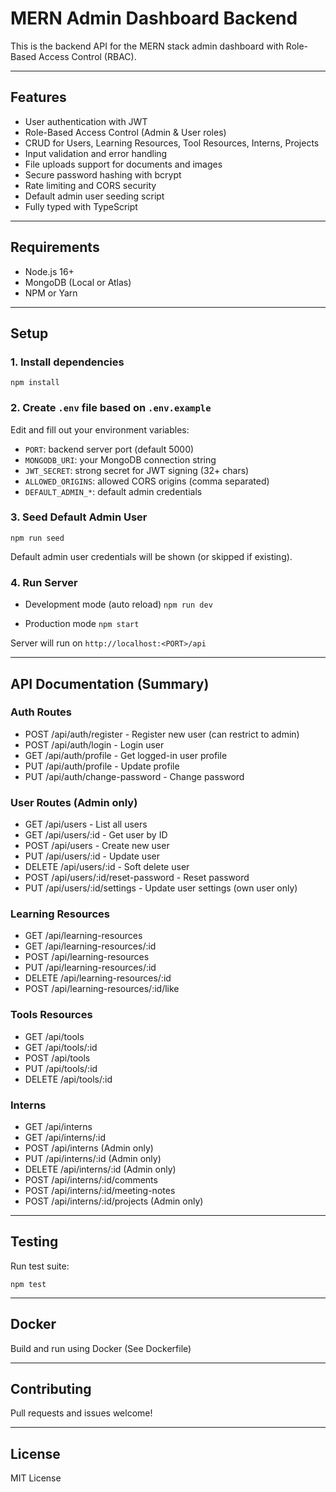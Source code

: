 # MERN Admin Dashboard Backend

This is the backend API for the MERN stack admin dashboard with Role-Based Access Control (RBAC).

---

## Features

- User authentication with JWT
- Role-Based Access Control (Admin & User roles)
- CRUD for Users, Learning Resources, Tool Resources, Interns, Projects
- Input validation and error handling
- File uploads support for documents and images
- Secure password hashing with bcrypt
- Rate limiting and CORS security
- Default admin user seeding script
- Fully typed with TypeScript

---

## Requirements

- Node.js 16+
- MongoDB (Local or Atlas)
- NPM or Yarn

---

## Setup

### 1. Install dependencies

`npm install`

### 2. Create `.env` file based on `.env.example`

Edit and fill out your environment variables:

- `PORT`: backend server port (default 5000)
- `MONGODB_URI`: your MongoDB connection string
- `JWT_SECRET`: strong secret for JWT signing (32+ chars)
- `ALLOWED_ORIGINS`: allowed CORS origins (comma separated)
- `DEFAULT_ADMIN_*`: default admin credentials

### 3. Seed Default Admin User

`npm run seed`

Default admin user credentials will be shown (or skipped if existing).

### 4. Run Server

- Development mode (auto reload)
  `npm run dev`

- Production mode
   `npm start`
   
Server will run on `http://localhost:<PORT>/api`

---

## API Documentation (Summary)

### Auth Routes

- POST /api/auth/register - Register new user (can restrict to admin)
- POST /api/auth/login - Login user
- GET /api/auth/profile - Get logged-in user profile
- PUT /api/auth/profile - Update profile
- PUT /api/auth/change-password - Change password

### User Routes (Admin only)

- GET /api/users - List all users
- GET /api/users/:id - Get user by ID
- POST /api/users - Create new user
- PUT /api/users/:id - Update user
- DELETE /api/users/:id - Soft delete user
- POST /api/users/:id/reset-password - Reset password
- PUT /api/users/:id/settings - Update user settings (own user only)

### Learning Resources

- GET /api/learning-resources
- GET /api/learning-resources/:id
- POST /api/learning-resources
- PUT /api/learning-resources/:id
- DELETE /api/learning-resources/:id
- POST /api/learning-resources/:id/like

### Tools Resources

- GET /api/tools
- GET /api/tools/:id
- POST /api/tools
- PUT /api/tools/:id
- DELETE /api/tools/:id

### Interns

- GET /api/interns
- GET /api/interns/:id
- POST /api/interns (Admin only)
- PUT /api/interns/:id (Admin only)
- DELETE /api/interns/:id (Admin only)
- POST /api/interns/:id/comments
- POST /api/interns/:id/meeting-notes
- POST /api/interns/:id/projects (Admin only)

---

## Testing

Run test suite:

`npm test`

---

## Docker

Build and run using Docker (See Dockerfile)

---

## Contributing

Pull requests and issues welcome!

---

## License

MIT License


